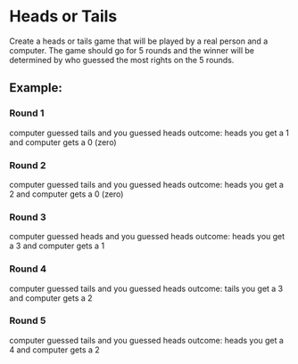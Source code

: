 # Heads or Tails

Create a heads or tails game that will be played by a real person and a computer.
The game should go for 5 rounds and the winner will be determined by who guessed the most rights on the 5 rounds.

## Example:

### Round 1

computer guessed tails and you guessed heads
outcome: heads
you get a 1 and computer gets a 0 (zero)

### Round 2

computer guessed tails and you guessed heads
outcome: heads
you get a 2 and computer gets a 0 (zero)

### Round 3

computer guessed heads and you guessed heads
outcome: heads
you get a 3 and computer gets a 1

### Round 4

computer guessed tails and you guessed heads
outcome: tails
you get a 3 and computer gets a 2

### Round 5

computer guessed tails and you guessed heads
outcome: heads
you get a 4 and computer gets a 2